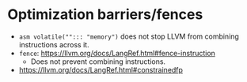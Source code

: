 # Optimization barriers/fences

- `asm volatile(""::: "memory")` does not stop LLVM from combining
  instructions across it.
- `fence`: https://llvm.org/docs/LangRef.html#fence-instruction
  - Does not prevent combining instructions.
- https://llvm.org/docs/LangRef.html#constrainedfp
